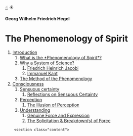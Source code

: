 <html>
    <head>
        <meta charset="UTF-8">
        <title>G.W.F. Hegel</title>
        <link rel="stylesheet" href="style.css">
        <link rel="stylesheet" href="https://use.typekit.net/eny7olf.css">
        <script src="script.js"></script>
    </head>
    <body>
        <a id="to-top" href="#author">☝︎</a>
        <a id="lightswitch">☀︎</a>
        <h4 id="author">Georg Wilhelm Friedrich Hegel</h4>
        <h1>The Phenomenology of Spirit</h1>
        <ol id="contents">
            <li><a href="#int">Introduction<a>
                <ol>
                    <li><a href="#what">What is the *Phenomenology of Spirit*?</a></li>
                    <li><a href="#why">Why a System of Science?</a>
                        <ol>
                            <li><a href="#jacobi">Friedrich Heinrich Jacobi</a></li>
                            <li><a href="#kant">Immanuel Kant</a></li>
                        </ol>
                    </li>
                    <li><a href="#method">The Method of the Phenomenology</a></li>
                </ol>
            <li><a href="#con">Consciousness</a>
                <ol>
                    <li><a href="#s-c">Sensuous certainty</a>
                        <ol>
                            <li><a href="#re-s-c">Reflections on Sensuous Certainty</a></li>
                        </ol>
                    </li>
                    <li><a href="#per">Perception</a>
                        <ol>
                            <li><a href="#illp">The Illusion of Perception</a></li>
                        </ol>
                    </li>
                    <li><a href="#und">Understanding</a>
                        <ol>
                            <li><a href="#genu">Genuine Force and Expression</a></li>
                            <li><a href="#solicit">The Solicitation & Breakdown(s) of Force</a></li>
                        </ol>
                    </li>
                </ol>
            </li>
        </ol>

        <section class="content">
